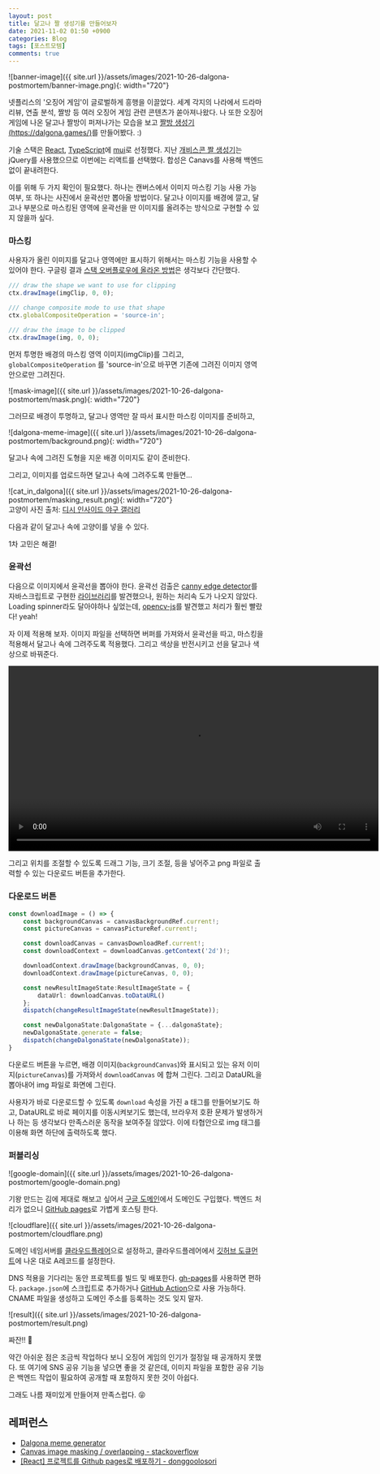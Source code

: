 ```yaml
---
layout: post
title: 달고나 짤 생성기를 만들어보자
date: 2021-11-02 01:50 +0900
categories: Blog
tags: [포스트모템]
comments: true
---
```


![banner-image]({{ site.url }}/assets/images/2021-10-26-dalgona-postmortem/banner-image.png){: width="720"}  

넷플리스의 '오징어 게임'이 글로벌하게 흥행을 이끌었다. 세계 각지의 나라에서 드라마 리뷰, 연출 분석, 짤방 등 여러 오징어 게임 관련 콘텐츠가 쏟아져나왔다. 나 또한 오징어 게임에 나온 달고나 짤방이 퍼져나가는 모습을 보고 [짤방 생성기(https://dalgona.games/)](https://dalgona.games/)를 만들어봤다. :) 

기술 스택은 [React](https://ko.reactjs.org/), [TypeScript](https://www.typescriptlang.org/)에 [mui](https://mui.com/)로 선정했다. 지난 [개비스콘 짤 생성기](https://gvsc.rajephon.dev/)는 jQuery를 사용했으므로 이번에는 리액트를 선택했다. 합성은 Canavs를 사용해 백엔드없이 끝내려한다.

이를 위해 두 가지 확인이 필요했다. 하나는 캔버스에서 이미지 마스킹 기능 사용 가능 여부, 또 하나는 사진에서 윤곽선만 뽑아올 방법이다. 달고나 이미지를 배경에 깔고, 달고나 부분으로 마스킹된 영역에 윤곽선을 딴 이미지를 올려주는 방식으로 구현할 수 있지 않을까 싶다.

### 마스킹

사용자가 올린 이미지를 달고나 영역에만 표시하기 위해서는 마스킹 기능을 사용할 수 있어야 한다. 구글링 결과 [스택 오버플로우에 올라온 방법](https://stackoverflow.com/questions/18379818/canvas-image-masking-overlapping)은 생각보다 간단했다.

```javascript
/// draw the shape we want to use for clipping
ctx.drawImage(imgClip, 0, 0);

/// change composite mode to use that shape
ctx.globalCompositeOperation = 'source-in';

/// draw the image to be clipped
ctx.drawImage(img, 0, 0);
```

먼저 투명한 배경의 마스킹 영역 이미지(imgClip)를 그리고, `globalCompositeOperation` 를 'source-in'으로 바꾸면 기존에 그려진 이미지 영역 안으로만 그려진다.

![mask-image]({{ site.url }}/assets/images/2021-10-26-dalgona-postmortem/mask.png){: width="720"}  

그러므로 배경이 투명하고, 달고나 영역만 잘 따서 표시한 마스킹 이미지를 준비하고,

![dalgona-meme-image]({{ site.url }}/assets/images/2021-10-26-dalgona-postmortem/background.png){: width="720"}  

달고나 속에 그려진 도형을 지운 배경 이미지도 같이 준비한다.

그리고, 이미지를 업로드하면 달고나 속에 그려주도록 만들면...

![cat_in_dalgona]({{ site.url }}/assets/images/2021-10-26-dalgona-postmortem/masking_result.png){: width="720"}  
고양이 사진 출처: [디시 인사이드 야구 갤러리](https://gall.dcinside.com/board/view/?id=baseball_new10&no=457494)

다음과 같이 달고나 속에 고양이를 넣을 수 있다.

1차 고민은 해결!

### 윤곽선

다음으로 이미지에서 윤곽선을 뽑아야 한다. 윤곽선 검출은 [canny edge detector](https://en.wikipedia.org/wiki/Canny_edge_detector)를 자바스크립트로 구현한 [라이브러리](https://github.com/petarjs/js-canny-edge-detector)를 발견했으나, 원하는 처리속 도가 나오지 않았다.
Loading spinner라도 달아야하나 싶었는데, [opencv-js](https://github.com/TechStark/opencv-js)를 발견했고 처리가 훨씬 빨랐다! yeah!


자 이제 적용해 보자. 이미지 파일을 선택하면 버퍼를 가져와서 윤곽선을 따고, 마스킹을 적용해서 달고나 속에 그려주도록 적용했다. 그리고 색상을 반전시키고 선을 달고나 색상으로 바꿔준다.

<video width="729" controls="controls">
  <source src="{{ site.url }}/assets/images/2021-10-26-dalgona-postmortem/process.mp4" type="video/mp4">
</video>  

그리고 위치를 조절할 수 있도록 드래그 기능, 크기 조절, 등을 넣어주고 png 파일로 출력할 수 있는 다운로드 버튼을 추가한다.


### 다운로드 버튼

```typescript
const downloadImage = () => {
    const backgroundCanvas = canvasBackgroundRef.current!;
    const pictureCanvas = canvasPictureRef.current!;

    const downloadCanvas = canvasDownloadRef.current!;
    const downloadContext = downloadCanvas.getContext('2d')!;

    downloadContext.drawImage(backgroundCanvas, 0, 0);
    downloadContext.drawImage(pictureCanvas, 0, 0);

    const newResultImageState:ResultImageState = {
        dataUrl: downloadCanvas.toDataURL()
    };
    dispatch(changeResultImageState(newResultImageState));

    const newDalgonaState:DalgonaState = {...dalgonaState};
    newDalgonaState.generate = false;
    dispatch(changeDalgonaState(newDalgonaState));
}
```

다운로드 버튼을 누르면, 배경 이미지(`backgroundCanvas`)와 표시되고 있는 유저 이미지(`pictureCanvas`)를 가져와서 `downloadCanvas` 에 합쳐 그린다. 그리고 DataURL을 뽑아내어 img 파일로 화면에 그린다.

사용자가 바로 다운로드할 수 있도록 `download` 속성을 가진 a 태그를 만들어보기도 하고, DataURL로 바로 페이지를 이동시켜보기도 했는데, 브라우저 호환 문제가 발생하거나 하는 등 생각보다 만족스러운 동작을 보여주질 않았다. 이에 타협안으로 img 태그를 이용해 화면 하단에 출력하도록 했다.

### 퍼블리싱

![google-domain]({{ site.url }}/assets/images/2021-10-26-dalgona-postmortem/google-domain.png)

기왕 만드는 김에 제대로 해보고 싶어서 [구글 도메인](https://domains.google.com/)에서 도메인도 구입했다. 백엔드 처리가 없으니 [GitHub pages](https://pages.github.com/)로 가볍게 호스팅 한다.

![cloudflare]({{ site.url }}/assets/images/2021-10-26-dalgona-postmortem/cloudflare.png)

도메인 네임서버를 [클라우드플레어](https://cloudflare.com/)으로 설정하고, 클라우드플레어에서 [깃허브 도큐먼트](https://docs.github.com/en/pages/configuring-a-custom-domain-for-your-github-pages-site/managing-a-custom-domain-for-your-github-pages-site#configuring-an-apex-domain)에 나온 대로 A레코드를 설정한다.

DNS 적용을 기다리는 동안 프로젝트를 빌드 및 배포한다. [gh-pages](https://github.com/tschaub/gh-pages)를 사용하면 편하다. `package.json`에 스크립트로 추가하거나 [GitHub Action](https://github.com/tschaub/gh-pages#deploying-with-github-actions)으로 사용 가능하다.  
CNAME 파일을 생성하고 도메인 주소를 등록하는 것도 잊지 말자.

![result]({{ site.url }}/assets/images/2021-10-26-dalgona-postmortem/result.png)

짜잔!! 🎉

약간 아쉬운 점은 조금씩 작업하다 보니 오징어 게임의 인기가 절정일 때 공개하지 못했다. 또 여기에 SNS 공유 기능을 넣으면 좋을 것 같은데, 이미지 파일을 포함한 공유 기능은 백엔드 작업이 필요하여 공개할 때 포함하지 못한 것이 아쉽다.  

그래도 나름 재미있게 만들어져 만족스럽다. 😝

## 레퍼런스

- [Dalgona meme generator](https://dalgona.games/)
- [Canvas image masking / overlapping - stackoverflow](https://stackoverflow.com/questions/18379818/canvas-image-masking-overlapping)
- [[React] 프로젝트를 Github pages로 배포하기 - donggoolosori](https://donggoolosori.github.io/2020/11/26/ghpage/)  
